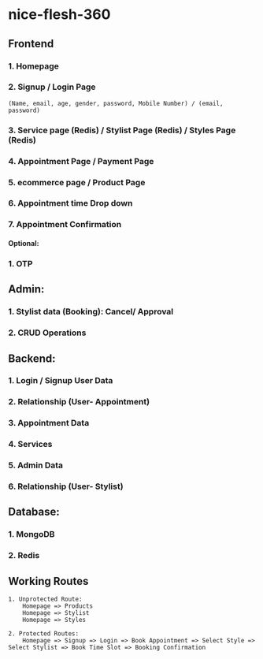 # nice-flesh-360

## Frontend
### 1. Homepage
### 2. Signup / Login Page
    (Name, email, age, gender, password, Mobile Number) / (email, password)
### 3. Service page (Redis) / Stylist Page (Redis) / Styles Page (Redis)
### 4. Appointment Page / Payment Page
### 5. ecommerce page / Product Page
### 6. Appointment time Drop down
### 7. Appointment Confirmation

#### Optional: 
### 1. OTP

## Admin:
### 1. Stylist data (Booking): Cancel/ Approval
### 2. CRUD Operations

## Backend:
### 1. Login / Signup User Data
### 2. Relationship (User- Appointment)
### 3. Appointment Data 
### 4. Services
### 5. Admin Data
### 6. Relationship (User- Stylist)


## Database:
### 1. MongoDB
### 2. Redis

## Working Routes
    1. Unprotected Route:
        Homepage => Products
        Homepage => Stylist
        Homepage => Styles
        
    2. Protected Routes:
        Homepage => Signup => Login => Book Appointment => Select Style => Select Stylist => Book Time Slot => Booking Confirmation
        
